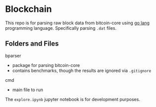 # Blockchain

This repo is for parsing raw block data from bitcoin-core using [go lang](https://go.dev/) programming language. Specifically parsing `.dat` files.

## Folders and Files

bparser
- package for parsing bitcoin-core
- contains benchmarks, though the results are ignored via `.gitignore`

cmd
- main file to run

The `explore.ipynb` jupyter notebook is for development purposes.